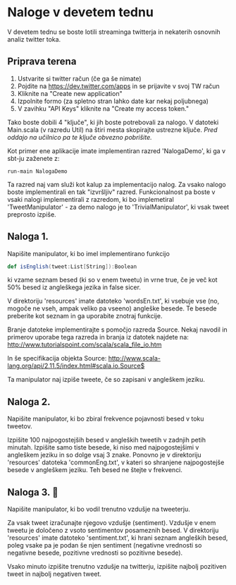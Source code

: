 # Naloge v devetem tednu

V devetem tednu se boste lotili streaminga twitterja in nekaterih osnovnih analiz twitter toka.

## Priprava terena

 1. Ustvarite si twitter račun (če ga še nimate)
 2. Pojdite na https://dev.twitter.com/apps in se prijavite v svoj TW račun
 3. Kliknite na "Create new application"
 4. Izpolnite formo (za spletno stran lahko date kar nekaj poljubnega)
 5. V zavihku "API Keys"  kliknite na "Create my access token."

Tako boste dobili 4 "ključe", ki jih boste potrebovali za nalogo.
V datoteki Main.scala (v razredu Util) na štiri mesta skopirajte ustrezne ključe.
*Pred oddajo na učilnico pa te ključe obvezno pobrišite.*

Kot primer ene aplikacije imate implementiran razred 'NalogaDemo', ki ga v sbt-ju zaženete z:
```
run-main NalogaDemo
```
Ta razred naj vam služi kot kalup za implementacijo nalog. Za vsako nalogo boste implementirali en tak "izvršljiv" razred. Funkcionalnost pa boste v vsaki nalogi implementirali z razredom, ki bo implemetiral 'TweetManipulator' - za demo nalogo je to 'TrivialManipulator', ki vsak tweet preprosto izpiše.


## Naloga 1.

 Napišite manipulator, ki bo imel implementirano funkcijo
 ```scala
 def isEnglish(tweet:List[String]):Boolean
 ```
 ki vzame seznam besed (ki so v enem tweetu) in vrne true, če je več kot 50% besed iz angleškega jezika in false sicer.

 V direktoriju 'resources' imate datoteko 'wordsEn.txt', ki vsebuje vse (no, mogoče ne vseh, ampak veliko pa vseeno) angleške besede. Te besede preberite kot seznam in ga uporabite znotraj funkcije.

Branje datoteke implementirajte s pomočjo razreda Source. Nekaj navodil in primerov uporabe tega razreda in branja iz datotek najdete na:
http://www.tutorialspoint.com/scala/scala_file_io.htm

In še specifikacija objekta Source:
http://www.scala-lang.org/api/2.11.5/index.html#scala.io.Source$

Ta manipulator naj izpiše tweete, če so zapisani v angleškem jeziku.


 ## Naloga 2.

Napišite manipulator, ki bo zbiral frekvence pojavnosti besed v toku tweetov.

Izpišite 100 najpogostejših besed v angleških tweetih v zadnjih petih minutah.
Izpišite samo tiste besede, ki niso med najpogostejšimi v angleškem jeziku in so dolge vsaj 3 znake. Ponovno je v direktoriju 'resources' datoteka 'commonEng.txt', v kateri so shranjene najpogostejše besede v angleškem jeziku. Teh besed ne štejte v frekvenci.


## Naloga 3. :crown:

Napišite manipulator, ki bo vodil trenutno vzdušje na tweeterju.

Za vsak tweet izračunajte njegovo vzdušje (sentiment). Vzdušje v enem tweetu je določeno z vsoto sentimentov posameznih besed. V direktoriju 'resources' imate datoteko 'sentiment.txt', ki hrani seznam angleških besed, poleg vsake pa je podan še njen sentiment (negativne vrednosti so negativne besede, pozitivne vrednosti so pozitivne besede).

Vsako minuto izpišite trenutno vzdušje na twitterju, izpišite najbolj pozitiven tweet in najbolj negativen tweet.
